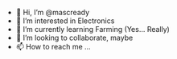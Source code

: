 - 👋 Hi, I’m @mascready
- 👀 I’m interested in Electronics
- 🌱 I’m currently learning Farming (Yes... Really)
- 💞️ I’m looking to collaborate, maybe
- 📫 How to reach me ...

<!---
mascready/mascready is a ✨ special ✨ repository because its `README.md` (this file) appears on your GitHub profile.
You can click the Preview link to take a look at your changes.
--->
